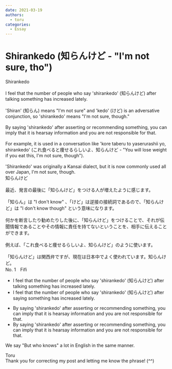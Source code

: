 ```yaml
---
date: 2021-03-19
authors:
  - toru
categories:
  - Essay
---
```


<h1 id="subject_show">Shirankedo (知らんけど - "I'm not sure, tho")</h1>
<div class="date" hidden>Mar 19, 2021 09:24</div>
<div id="post"><div id="body_show_ori">
Shirankedo<br/><br/>I feel that the number of people who say 'shirankedo' (知らんけど) after talking something has increased lately.<br/><br/>'Shiran' (知らん) means "I'm not sure" and 'kedo' (けど) is an adversative conjunction, so 'shirankedo' means "I'm not sure, though."<br/><br/>By saying 'shirankedo' after asserting or recommending something, you can imply that it is hearsay information and you are not responsible for that.<br/><br/>For example, it is used in a conversation like 'kore taberu to yaserurashii yo, shirankedo' (これ食べると痩せるらしいよ、知らんけど - "You will lose weight if you eat this, I'm not sure, though").<br/><br/>'Shirankedo' was originally a Kansai dialect, but it is now commonly used all over Japan, I'm not sure, though.
</div></div>

<!-- more -->

<div id="post_ja"><div id="body_show_mo">
知らんけど<br/><br/>最近、発言の最後に「知らんけど」をつける人が増えたように感じます。<br/><br/>「知らん」は "I don't know" 、「けど」は逆接の接続詞であるので、「知らんけど」は "I don't know though" という意味になります。<br/><br/>何かを断言したり勧めたりした後に、「知らんけど」をつけることで、それが伝聞情報であることやその情報に責任を持てないということを、相手に伝えることができます。<br/><br/>例えば、「これ食べると痩せるらしいよ、知らんけど」のように使います。<br/><br/>「知らんけど」は関西弁ですが、現在は日本中でよく使われています。知らんけど。
</div></div>
<div id="block"><div class="first_name"> No. 1　<span class="just_name">Fifi</span></div><div id="block2">
<ul class="correction_field">
<li class="incorrect">I feel that the number of people who say 'shirankedo' (知らんけど) after talking something has increased lately.</li>
<li class="corrected correct">
I feel that the number of people who say 'shirankedo' (知らんけど) after<span class="f_red"> saying</span> something has increased lately.
</li>
</ul>
<ul class="correction_field">
<li class="incorrect">By saying 'shirankedo' after asserting or recommending something, you can imply that it is hearsay information and you are not responsible for that.</li>
<li class="corrected correct">
By saying 'shirankedo' after asserting or recommending something, you can imply that it is hearsay information and you are not responsible for that.
</li>
</ul>
<p class="comment_small">
 We say "But who knows" a lot in English in the same manner.
</p>

</div><div class="name"><span class="just_name">Toru</span><br>
Thank you for correcting my post and letting me know the phrase! (^^)
</div>
</div>
